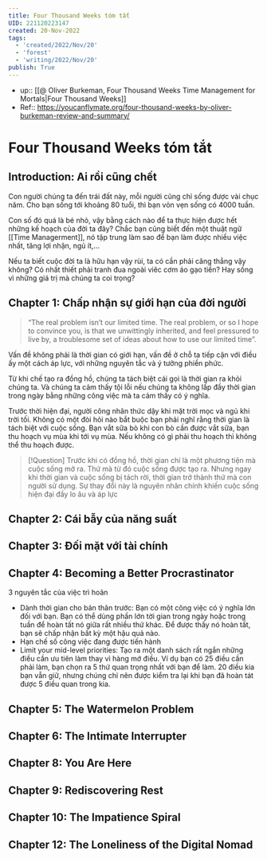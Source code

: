 ```yaml
---
title: Four Thousand Weeks tóm tắt
UID: 221120223147
created: 20-Nov-2022
tags:
  - 'created/2022/Nov/20'
  - 'forest'
  - 'writing/2022/Nov/20'
publish: True
---
```

- up:: [[@ Oliver Burkeman, Four Thousand Weeks Time Management for Mortals|Four Thousand Weeks]]
- Ref:: https://youcanflymate.org/four-thousand-weeks-by-oliver-burkeman-review-and-summary/

# Four Thousand Weeks tóm tắt

## Introduction: Ai rồi cũng chết
Con người chúng ta đến trái đất này, mỗi người cũng chỉ sống được vài chục năm. Cho bạn sống tới khoảng 80 tuổi, thì bạn vỏn vẹn sống có 4000 tuần.

Con số đó quá là bé nhỏ, vậy bằng cách nào để ta thực hiện được hết những kế hoạch của đời ta đây? Chắc bạn cũng biết đến một thuật ngữ [[Time Managerment]], nó tập trung làm sao để bạn làm được nhiều việc nhất, tăng lợi nhận, ngủ ít,...

Nếu ta biết cuộc đời ta là hữu hạn vậy rùi, ta có cần phải căng thẳng vậy không? Có nhất thiết phải tranh đua ngoài viêc cơm áo gạo tiền? Hay sống vì những giá trị mà chúng ta coi trọng?

## Chapter 1: Chấp nhận sự giới hạn của đời người
> “The real problem isn’t our limited time. The real problem, or so I hope to convince you, is that we unwittingly inherited, and feel pressured to live by, a troublesome set of ideas about how to use our limited time”.

Vấn đề không phải là thời gian có giới hạn, vấn đề ở chỗ ta tiếp cận với điều ấy một cách áp lực, với những nguyên tắc và ý tưởng phiền phức.

Từ khi chế tạo ra đồng hồ, chúng ta tách biệt cái gọi là thời gian ra khỏi chúng ta. Và chúng ta cảm thấy tội lỗi nếu chúng ta không lấp đầy thời gian trong ngày bằng những công việc mà ta cảm thấy có ý nghĩa.

Trước thời hiện đại, người công nhân thức dậy khi mặt trời mọc và ngủ khi trời tối. Không có một đòi hỏi nào bắt buộc bạn phải nghĩ rằng thời gian là tách biệt với cuộc sống. Bạn vắt sữa bò khi con bò cần được vắt sữa, bạn thu hoạch vụ mùa khi tới vụ mùa. Nếu không có gì phải thu hoạch thì không thể thu hoạch được.

> [!Question] Trước khi có đồng hồ, thời gian chỉ là một phương tiện mà cuộc sống mở ra. Thứ mà từ đó cuộc sống được tạo ra. Nhưng ngay khi thời gian và cuộc sống bị tách rời, thời gian trở thành thứ mà con người sử dụng. Sự thay đổi này là nguyên nhân chính khiến cuộc sống hiện đại đầy lo âu và áp lực

## Chapter 2: Cái bẫy của năng suất
## Chapter 3: Đối mặt với tài chính
## Chapter 4: Becoming a Better Procrastinator
3 nguyên tắc của việc trì hoãn
- Dành thời gian cho bản thân trước: Bạn có một công việc có ý nghĩa lớn đối với bạn. Bạn có thể dùng phần lớn tời gian trong ngày hoặc trong tuần để hoàn tất nó giữa rất nhiều thứ khác. Để được thấy nó hoàn tất, bạn sẽ chấp nhận bất kỳ một hậu quả nào.
- Hạn chế số công việc đang được tiến hành
- Limit your mid-level priorities: Tạo ra một danh sách rất ngắn những điều cần ưu tiên làm thay vì hàng mớ điều. Ví dụ bạn có 25 điều cần phải làm, bạn chọn ra 5 thứ quan trọng nhất với bạn để làm. 20 điều kia bạn vẫn giữ, nhưng chúng chỉ nên được kiểm tra lại khi bạn đã hoàn tát được 5 điều quan trong kia.

## Chapter 5: The Watermelon Problem
## Chapter 6: The Intimate Interrupter
## Chapter 8: You Are Here
## Chapter 9: Rediscovering Rest
## Chapter 10: The Impatience Spiral
## Chapter 12: The Loneliness of the Digital Nomad
